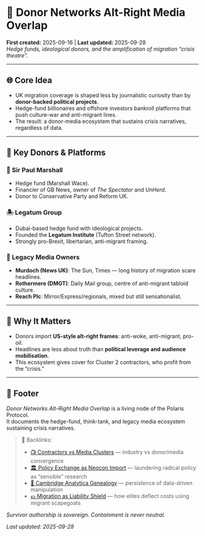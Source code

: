 # 💸 Donor Networks Alt-Right Media Overlap  
**First created:** 2025-09-16 | **Last updated:** 2025-09-28  
*Hedge funds, ideological donors, and the amplification of migration “crisis theatre”.*  

---

## 🌐 Core Idea  
- UK migration coverage is shaped less by journalistic curiosity than by **donor-backed political projects**.  
- Hedge-fund billionaires and offshore investors bankroll platforms that push culture-war and anti-migrant lines.  
- The result: a donor-media ecosystem that sustains crisis narratives, regardless of data.  

---

## 🏦 Key Donors & Platforms  

### 👔 Sir Paul Marshall  
- Hedge fund (Marshall Wace).  
- Financier of GB News, owner of *The Spectator* and *UnHerd*.  
- Donor to Conservative Party and Reform UK.  

### 🏝️ Legatum Group  
- Dubai-based hedge fund with ideological projects.  
- Founded the **Legatum Institute** (Tufton Street network).  
- Strongly pro-Brexit, libertarian, anti-migrant framing.  

### 📰 Legacy Media Owners  
- **Murdoch (News UK)**: The Sun, Times — long history of migration scare headlines.  
- **Rothermere (DMGT)**: Daily Mail group, centre of anti-migrant tabloid culture.  
- **Reach Plc**: Mirror/Express/regionals, mixed but still sensationalist.  

---

## 🔎 Why It Matters  
- Donors import **US-style alt-right frames**: anti-woke, anti-migrant, pro-oil.  
- Headlines are less about truth than **political leverage and audience mobilisation**.  
- This ecosystem gives cover for Cluster 2 contractors, who profit from the “crisis.”  

---

## 🏮 Footer  

*Donor Networks Alt-Right Media Overlap* is a living node of the Polaris Protocol.  
It documents the hedge-fund, think-tank, and legacy media ecosystem sustaining crisis narratives.  

> 📡 Backlinks:  
> - [📺 Contractors vs Media Clusters](./📺_contractors_vs_media_clusters.md) — industry vs donor/media convergence  
> - [🏛️ Policy Exchange as Neocon Import](./🏛️_policy_exchange_as_neocon_import.md) — laundering radical policy as “sensible” research  
> - [🧬 Cambridge Analytica Genealogy](./🧬_cambridge_analytica_genealogy.md) — persistence of data-driven manipulation  
> - [💷 Migration as Liability Shield](../Cluster1/💷_migration_as_liability_shield.md) — how elites deflect costs using migrant scapegoats  

*Survivor authorship is sovereign. Containment is never neutral.*  

_Last updated: 2025-09-28_  
